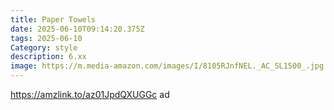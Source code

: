```yaml
---
title: Paper Towels
date: 2025-06-10T09:14:20.375Z
tags: 2025-06-10
Category: style
description: 6.xx
image: https://m.media-amazon.com/images/I/8105RJnfNEL._AC_SL1500_.jpg
---
```

https://amzlink.to/az01JpdQXUGGc ad